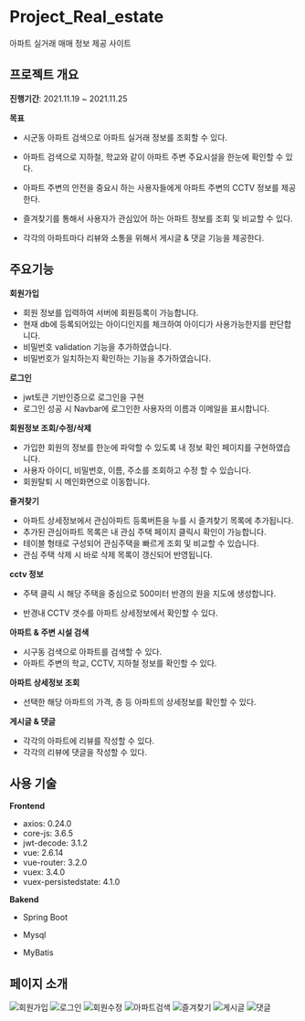 # Project_Real_estate

아파트 실거래 매매 정보 제공 사이트



## 프로젝트 개요

**진행기간**: 2021.11.19 ~ 2021.11.25

**목표**

- 시군동 아파트 검색으로 아파트 실거래 정보를 조회할 수 있다.

- 아파트 검색으로 지하철, 학교와 같이 아파트 주변 주요시설을 한눈에 확인할 수 있다.

- 아파트 주변의 안전을 중요시 하는 사용자들에게 아파트 주변의 CCTV 정보를 제공한다.

- 즐겨찾기를 통해서 사용자가 관심있어 하는 아파트 정보를 조회 및 비교할 수 있다.

- 각각의 아파트마다 리뷰와 소통을 위해서 게시글 & 댓글 기능을 제공한다.



## 주요기능

**회원가입**

- 회원 정보를 입력하여 서버에 회원등록이 가능합니다.
- 현재 db에 등록되어있는 아이디인지를 체크하여 아이디가 사용가능한지를 판단합니다.
- 비밀번호 validation 기능을 추가하였습니다.
- 비밀번호가 일치하는지 확인하는 기능을 추가하였습니다.

**로그인**

- jwt토큰 기반인증으로 로그인을 구현
- 로그인 성공 시 Navbar에 로그인한 사용자의 이름과 이메일을 표시합니다.

**회원정보 조회/수정/삭제**

- 가입한 회원의 정보를 한눈에 파악할 수 있도록 내 정보 확인 페이지를 구현하였습니다.
- 사용자 아이디, 비밀번호, 이름, 주소를 조회하고 수정 할 수 있습니다.
- 회원탈퇴 시 메인화면으로 이동합니다.

**즐겨찾기**

- 아파트 상세정보에서 관심아파트 등록버튼을 누를 시 즐겨찾기 목록에 추가됩니다.
- 추가된 관심아파트 목록은 내 관심 주택 페이지 클릭시 확인이 가능합니다.
- 테이블 형태로 구성되어 관심주택을 빠르게 조회 및 비교할 수 있습니다.
- 관심 주택 삭제 시 바로 삭제 목록이 갱신되어 반영됩니다.

**cctv 정보**

- 주택 클릭 시 해당 주택을 중심으로 500미터 반경의 원을 지도에 생성합니다.

- 반경내 CCTV 갯수를 아파트 상세정보에서 확인할 수 있다.

  

**아파트 & 주변 시설 검색**

- 시구동 검색으로 아파트를 검색할 수 있다.
- 아파트 주변의 학교, CCTV, 지하철 정보를 확인할 수 있다.

**아파트 상세정보 조회**

- 선택한 해당 아파트의 가격, 층 등 아파트의 상세정보를 확인할 수 있다.


**게시글 & 댓글**

- 각각의 아파트에 리뷰를 작성할 수 있다.
- 각각의 리뷰에 댓글을 작성할 수 있다.

## 사용 기술

**Frontend**

-  axios: 0.24.0
-  core-js: 3.6.5
-  jwt-decode: 3.1.2
-  vue: 2.6.14
-  vue-router: 3.2.0
-  vuex: 3.4.0
-  vuex-persistedstate: 4.1.0

**Bakend** 

- Spring Boot
- Mysql

- MyBatis



## 페이지 소개

![회원가입](https://user-images.githubusercontent.com/69693631/144235679-a9149370-b5ce-4198-824f-43e536627af5.png)
![로그인](https://user-images.githubusercontent.com/69693631/144235797-25e5beaf-8d74-4c52-9823-86bd0f1d2395.png)
![회원수정](https://user-images.githubusercontent.com/69693631/144235914-bda92203-716d-4868-9db8-b7b5e8290667.png)
![아파트검색](https://user-images.githubusercontent.com/69693631/144235883-8630afa1-8cbf-440f-b08a-af6610b66456.png)
![즐겨찾기](https://user-images.githubusercontent.com/69693631/144235956-1f544660-0d2e-497d-b4d7-329469a8a1c3.png)
![게시글](https://user-images.githubusercontent.com/69693631/144241871-518c78d6-8a33-4e21-a793-e034b83f8bb0.png)
![댓글](https://user-images.githubusercontent.com/69693631/144241877-056a2aa0-0e31-4f33-9655-554507554aa8.png)
